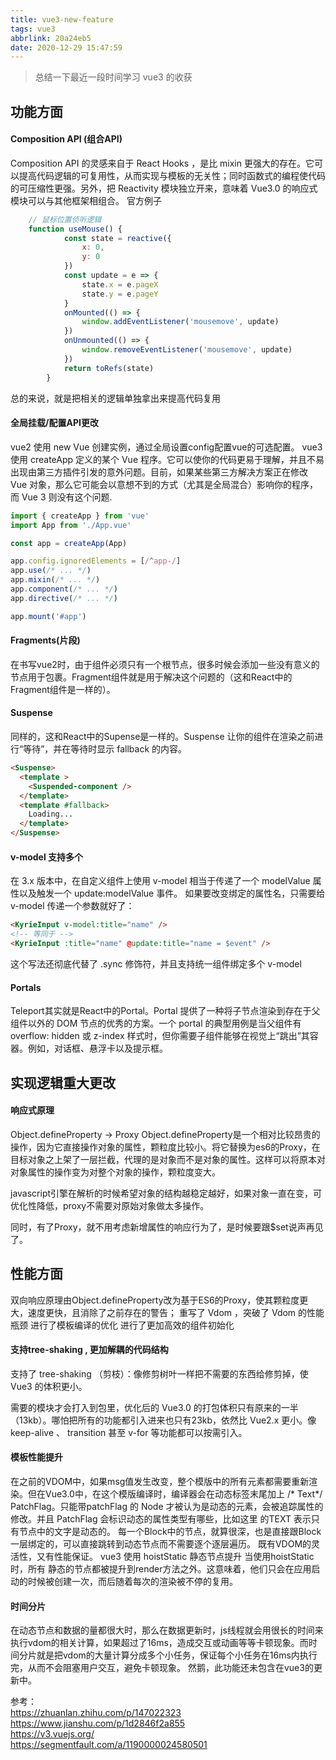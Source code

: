 ```yaml
---
title: vue3-new-feature
tags: vue3
abbrlink: 20a24eb5
date: 2020-12-29 15:47:59
---
```


> 总结一下最近一段时间学习 vue3 的收获

## 功能方面

#### Composition API (组合API)
Composition API 的灵感来自于 React Hooks ，是比 mixin 更强大的存在。它可以提高代码逻辑的可复用性，从而实现与模板的无关性；同时函数式的编程使代码的可压缩性更强。另外，把 Reactivity 模块独立开来，意味着 Vue3.0 的响应式模块可以与其他框架相组合。
官方例子
```javascript
    // 鼠标位置侦听逻辑 
    function useMouse() {
            const state = reactive({
                x: 0,
                y: 0
            })
            const update = e => {
                state.x = e.pageX
                state.y = e.pageY
            }
            onMounted(() => {
                window.addEventListener('mousemove', update)
            })
            onUnmounted(() => {
                window.removeEventListener('mousemove', update)
            })
            return toRefs(state)
        }

```

总的来说，就是把相关的逻辑单独拿出来提高代码复用
#### 全局挂载/配置API更改
vue2 使用 new Vue 创建实例，通过全局设置config配置vue的可选配置。
vue3 使用 createApp 定义的某个 Vue 程序。它可以使你的代码更易于理解，并且不易出现由第三方插件引发的意外问题。目前，如果某些第三方解决方案正在修改 Vue 对象，那么它可能会以意想不到的方式（尤其是全局混合）影响你的程序，而 Vue 3 则没有这个问题.

```javascript
import { createApp } from 'vue'
import App from './App.vue'

const app = createApp(App)

app.config.ignoredElements = [/^app-/]
app.use(/* ... */)
app.mixin(/* ... */)
app.component(/* ... */)
app.directive(/* ... */)

app.mount('#app')

```

#### Fragments(片段)
在书写vue2时，由于组件必须只有一个根节点，很多时候会添加一些没有意义的节点用于包裹。Fragment组件就是用于解决这个问题的（这和React中的Fragment组件是一样的）。
#### Suspense
同样的，这和React中的Supense是一样的。Suspense 让你的组件在渲染之前进行“等待”，并在等待时显示 fallback 的内容。
```html
<Suspense>
  <template >
    <Suspended-component />
  </template>
  <template #fallback>
    Loading...
  </template>
</Suspense>

```
####  v-model 支持多个
在 3.x 版本中，在自定义组件上使用 v-model 相当于传递了一个 modelValue 属性以及触发一个 update:modelValue 事件。
如果要改变绑定的属性名，只需要给 v-model 传递一个参数就好了：
```html
<KyrieInput v-model:title="name" />
<!-- 等同于 -->
<KyrieInput :title="name" @update:title="name = $event" />
```
这个写法还彻底代替了 .sync 修饰符，并且支持统一组件绑定多个 v-model

#### Portals
Teleport其实就是React中的Portal。Portal 提供了一种将子节点渲染到存在于父组件以外的 DOM 节点的优秀的方案。一个 portal 的典型用例是当父组件有 overflow: hidden 或 z-index 样式时，但你需要子组件能够在视觉上“跳出”其容器。例如，对话框、悬浮卡以及提示框。
## 实现逻辑重大更改

#### 响应式原理
Object.defineProperty -> Proxy
Object.defineProperty是一个相对比较昂贵的操作，因为它直接操作对象的属性，颗粒度比较小。将它替换为es6的Proxy，在目标对象之上架了一层拦截，代理的是对象而不是对象的属性。这样可以将原本对对象属性的操作变为对整个对象的操作，颗粒度变大。

javascript引擎在解析的时候希望对象的结构越稳定越好，如果对象一直在变，可优化性降低，proxy不需要对原始对象做太多操作。

同时，有了Proxy，就不用考虑新增属性的响应行为了，是时候要跟$set说声再见了。

## 性能方面
双向响应原理由Object.defineProperty改为基于ES6的Proxy，使其颗粒度更大，速度更快，且消除了之前存在的警告；
重写了 Vdom ，突破了 Vdom 的性能瓶颈
进行了模板编译的优化
进行了更加高效的组件初始化


#### 支持tree-shaking , 更加解耦的代码结构
支持了 tree-shaking （剪枝）：像修剪树叶一样把不需要的东西给修剪掉，使 Vue3 的体积更小。

需要的模块才会打入到包里，优化后的 Vue3.0 的打包体积只有原来的一半（13kb）。哪怕把所有的功能都引入进来也只有23kb，依然比 Vue2.x 更小。像 keep-alive 、 transition 甚至 v-for 等功能都可以按需引入。

#### 模板性能提升
在之前的VDOM中，如果msg值发生改变，整个模版中的所有元素都需要重新渲染。但在Vue3.0中，在这个模版编译时，编译器会在动态标签末尾加上 /* Text*/ PatchFlag。只能带patchFlag 的 Node 才被认为是动态的元素，会被追踪属性的修改。并且 PatchFlag 会标识动态的属性类型有哪些，比如这里 的TEXT 表示只有节点中的文字是动态的。
每一个Block中的节点，就算很深，也是直接跟Block一层绑定的，可以直接跳转到动态节点而不需要逐个逐层遍历。
既有VDOM的灵活性，又有性能保证。
vue3 使用 hoistStatic 静态节点提升
当使用hoistStatic时，所有 静态的节点都被提升到render方法之外。这意味着，他们只会在应用启动的时候被创建一次，而后随着每次的渲染被不停的复用。
#### 时间分片
在动态节点和数据的量都很大时，那么在数据更新时，js线程就会用很长的时间来执行vdom的相关计算，如果超过了16ms，造成交互或动画等等卡顿现象。而时间分片就是把vdom的大量计算分成多个小任务，保证每个小任务在16ms内执行完，从而不会阻塞用户交互，避免卡顿现象。
然鹅，此功能还未包含在vue3的更新中。

参考：  
https://zhuanlan.zhihu.com/p/147022323  
https://www.jianshu.com/p/1d2846f2a855  
https://v3.vuejs.org/  
https://segmentfault.com/a/1190000024580501